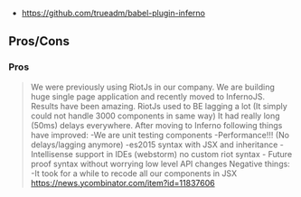 - https://github.com/trueadm/babel-plugin-inferno

## Pros/Cons

### Pros

> We were previously using RiotJs in our company. We are building huge single page application and recently moved to InfernoJS. Results have been amazing. RiotJs used to BE lagging a lot (It simply could not handle 3000 components in same way) It had really long (50ms) delays everywhere.
> After moving to Inferno following things have improved:
> -We are unit testing components -Performance!!! (No delays/lagging anymore) -es2015 syntax with JSX and inheritance -Intellisense support in IDEs (webstorm) no custom riot syntax - Future proof syntax without worrying low level API changes
> Negative things: -It took for a while to recode all our components in JSX
> https://news.ycombinator.com/item?id=11837606
